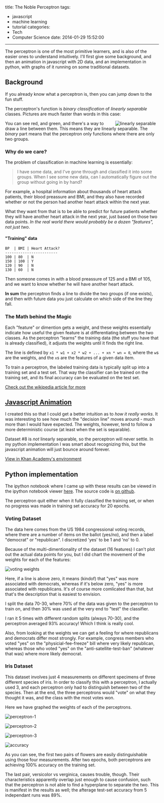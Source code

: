 title: The Noble Perceptron
tags:
  - javascript
  - machine learning
  - tutorial
categories:
  - Tech
  - Computer Science
date: 2014-01-29 15:52:00
---
The perceptron is one of the most primitive learners, and is also of the easier ones to understand intuitively. I'll first give some background, and then an animation in javascript with 2D data, and an implementation in python, with graphs of it running on some traditional datasets.

<!-- more -->

## Background
If you already know what a perceptron is, then you can jump down to the fun stuff.

The perceptron's function is *binary classification* of *linearly separable* classes. Pictures are much faster than words in this case:

<img title="linearly separable" align="right" style="margin:0 10px" src="/images/Screenshot___01282014___09_39_31_AM.png"/>


You can see red, and green, and there's a way to draw a line between them. This means they are linearly separable. The *binary* part means that the perceptron only functions where there are only two groups.

### Why do we care?

The problem of classification in machine learning is essentially: 

> I have some data, and I've gone through and classified it into some groups. When I see some new data, can I automatically figure out the group without going in by hand?

For example, a hospital information about thousands of heart attack patients, their blood preassure and BMI, and they also have recorded whether or not the person had another heart attack within the next year.

What they want from that is to be able to predict for future patients whether they will have another heart attack in the next year, just based on those two data points. *In the real world there would probably be a dozen "features", not just two*.

#### "Training" data
```
BP  | BMI | Heart Attack?
------------------------
100 | 80  | N
150 | 100 | Y
120 | 90  | N
130 | 60  | N
```

Then someone comes in with a blood preassure of 125 and a BMI of 105, and we want to know whether he will have another heart attack.

**In sum** the perceptron finds a line to divide the two groups (if one exists), and then with future data you just calculate on which side of the line they fall.

### The Math behind the Magic

Each "feature" or dimention gets a weight, and these weights essentially indicate how useful the given feature is at differentiating between the two classes. As the perceptron "learns" the training data (the stuff you have that is already classified), it adjusts the weights until it finds the right line.

The line is defined by `x1 * w1 + x2 * w2 + ... + xn * wn = 0`, where the `w`s are the weights, and the `x`s are the features of a given data item.

To train a perceptron, the labeled training data is typically split up into a training set and a test set. That way the classifier can be trained on the training set, and its final accuracy can be evaluated on the test set.

[Check out the wikipedia article for more](https://en.wikipedia.org/wiki/Perceptron)

## [Javascript Animation](http://www.khanacademy.org/cs/perceptron-oo/4747053005537280)

I created this so that I could get a better intuition as to *how it really works*. It was interesting to see how much the "decision line" moves around - much more than I would have expected. The weights, however, tend to follow a more deterministic course (at least when the set is separable).

Dataset #8 is *not* linearly separable, so the perceptron will never settle. In my python implementation I was smart about recognizing this, but the javascript animation will just bounce around forever.

[View in Khan Academy's environment](https://www.khanacademy.org/cs/perceptron-oo/4747053005537280)

<script src="http://www.khanacademy.org/cs/perceptron-oo/4747053005537280/embed.js?editor=no&amp;buttons=no&amp;author=no&amp;embed=yes"></script>

## Python implementation

The ipython notebook where I came up with these results can be viewed in the ipython notebook viewer [here](http://nbviewer.ipython.org/gist/jaredly/8630326/Perceptron.ipynb). The source code is [on github](https://github.com/jaredly/perceptron).

The perceptron quit either when it fully classified the training set, or when no progress was made in training set accuracy for 20 epochs.

### Voting Dataset
The data here comes from the US 1984 congressional voting records, where there are a number of items on the ballot (yes/no), and then a label "democrat" or "republican". I discretized 'yes' to be 1 and 'no' to 0.

Because of the multi-dimentionality of the dataset (16 features) I can't plot out the actual data points for you, but I did chart the movement of the weights for each of the features:

![voting weights](/images/votinh.png)

Here, if a line is above zero, it means (kindof) that "yes" was more associated with democrats, whereas if it's below zero, "yes" is more associated with republicans. It's of course more comlicated than that, but that's the description that is easiest to envision.

I split the data 70-30, where 70% of the data was given to the perceptron to train on, and then 30% was used at the very end to "test" the classifier.

I ran it 5 times with different random splits (always 70-30), and the perceptron averaged 93% accuracy! Which I think is really cool.

Also, from looking at the weights we can get a feeling for where republicans and democrats differ most strongly. For example, congress members who voted "yes" on the "physicial-fee-freeze" bill where very likely republican, whereas those who voted "yes" on the "anti-satellite-test-ban" (whatever that was) where more likely democrat.

### Iris Dataset
This dataset involves just 4 measurements on different specimens of three different species of iris. In order to classify this with a perceptron, I actually used 3, and each perceptron only had to distinguish between two of the species. Then at the end, the three perceptrons would "vote" on what they thought it was, and the class with the most votes won.

Here we have graphed the weights of each of the perceptrons.

![perceptron-1](/images/download.png)

![perceptron-2](/images/download__1_.png)

![perceptron-3](/images/download__2_.png)

![accuracy](/images/download__3_.png)

As you can see, the first two pairs of flowers are easily distinguishable using those four measurements. After two epochs, both perceptrons are achieving 100% accuracy on the training set.

The last pair, versicolor vs verginica, causes trouble, though. Their characteristics apparently overlap just enough to cause confusion, such that the perceptron is not able to find a hyperplane to separate the two. This is manifest in the results as well; the afterage test-set accuracy from 5 independant runs was 89%.